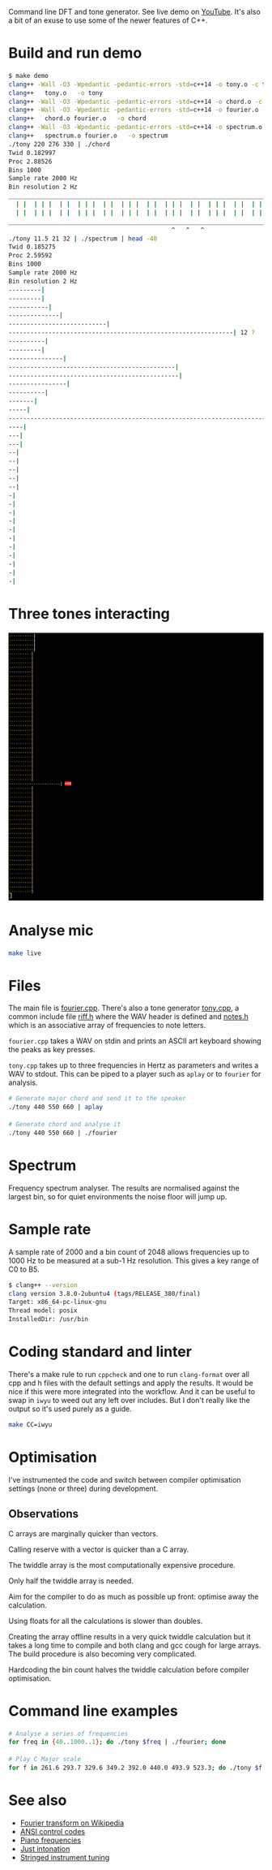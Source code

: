 Command line DFT and tone generator. See live demo on
[YouTube](https://www.youtube.com/watch?v=hwsOKpBg6zo). It's also a bit of an
exuse to use some of the newer features of C++.

# Build and run demo
```bash
$ make demo
clang++ -Wall -O3 -Wpedantic -pedantic-errors -std=c++14 -o tony.o -c tony.cpp
clang++   tony.o   -o tony
clang++ -Wall -O3 -Wpedantic -pedantic-errors -std=c++14 -o chord.o -c chord.cpp
clang++ -Wall -O3 -Wpedantic -pedantic-errors -std=c++14 -o fourier.o -c fourier.cpp
clang++   chord.o fourier.o   -o chord
clang++ -Wall -O3 -Wpedantic -pedantic-errors -std=c++14 -o spectrum.o -c spectrum.cpp
clang++   spectrum.o fourier.o   -o spectrum
./tony 220 276 330 | ./chord
Twid 0.182997
Proc 2.88526
Bins 1000
Sample rate 2000 Hz
Bin resolution 2 Hz
__________________________________________________________________________
  | |  | | |  | |  | | |  | |  | | |  | |  | | |  | |  | | |  | |  | | |  
  | |  | | |  | |  | | |  | |  | | |  | |  | | |  | |  | | |  | |  | | |  
__________________________________________________________________________
                                             ^   ^   ^                    
./tony 11.5 21 32 | ./spectrum | head -40
Twid 0.185275
Proc 2.59592
Bins 1000
Sample rate 2000 Hz
Bin resolution 2 Hz
---------| 
---------| 
-----------| 
--------------| 
---------------------------| 
--------------------------------------------------------------| 12 ?
----------| 
---------| 
---------------| 
----------------------------------------------| 
-----------------------------------------------| 
----------------| 
----------| 
-------| 
-----| 
---------------------------------------------------------------------------| 32 B0
----| 
---| 
---| 
--| 
--| 
--| 
--| 
--| 
-| 
-| 
-| 
-| 
-| 
-| 
-| 
-| 
-| 
-| 
-| 

```

# Three tones interacting
![](gif/fourier.gif)

# Analyse mic
```bash
make live
```
# Files
The main file is [fourier.cpp](fourier.cpp). There's also a tone generator
[tony.cpp](tony.cpp), a common include file [riff.h](riff.h) where the
WAV header is defined and [notes.h](notes.h) which is an associative array of
frequencies to note letters.

```fourier.cpp``` takes a WAV on stdin and prints an ASCII art keyboard showing
the peaks as key presses.

```tony.cpp``` takes up to three frequencies in Hertz as parameters and
writes a WAV to stdout. This can be piped to a player such as ```aplay``` or to
```fourier``` for analysis.

```bash
# Generate major chord and send it to the speaker
./tony 440 550 660 | aplay

# Generate chord and analyse it
./tony 440 550 660 | ./fourier
```

# Spectrum
Frequency spectrum analyser. The results are normalised against the largest
bin, so for quiet environments the noise floor will jump up.


# Sample rate
A sample rate of 2000 and a bin count of 2048 allows frequencies up to 1000 Hz
to be measured at a sub-1 Hz resolution. This gives a key range of C0 to B5.

```bash
$ clang++ --version
clang version 3.8.0-2ubuntu4 (tags/RELEASE_380/final)
Target: x86_64-pc-linux-gnu
Thread model: posix
InstalledDir: /usr/bin
```

# Coding standard and linter
There's a make rule to run ```cppcheck``` and one to run ```clang-format```
over all cpp and h files with the default settings and apply the results. It
would be nice if this were more integrated into the workflow. And it can be
useful to swap in ```iwyu``` to weed out any left over includes. But I don't
really like the output so it's used purely as a guide.
```bash
make CC=iwyu
```

# Optimisation
I've instrumented the code and switch between compiler optimisation settings
(none or three) during development.

## Observations
C arrays are marginally quicker than vectors.

Calling reserve with a vector is quicker than a C array.

The twiddle array is the most computationally expensive procedure.

Only half the twiddle array is needed.

Aim for the compiler to do as much as possible up front: optimise away the
calculation.

Using floats for all the calculations is slower than doubles.

Creating the array offline results in a very quick twiddle calculation but it
takes a long time to compile and both clang and gcc cough for large arrays. The
build procedure is also becoming very complicated.

Hardcoding the bin count halves the twiddle calculation before compiler
optimisation.

# Command line examples
```bash
# Analyse a series of frequencies
for freq in {40..1000..1}; do ./tony $freq | ./fourier; done

# Play C Major scale
for f in 261.6 293.7 329.6 349.2 392.0 440.0 493.9 523.3; do ./tony $f | aplay -q; done
```

# See also
* [Fourier transform on Wikipedia](https://en.wikipedia.org/wiki/Fourier_transform#Example)
* [ANSI control codes](http://misc.flogisoft.com/bash/tip_colors_and_formatting)
* [Piano frequencies](https://en.wikipedia.org/wiki/Piano_key_frequencies)
* [Just intonation](https://en.wikipedia.org/wiki/Just_intonation)
* [Stringed instrument tuning](https://en.wikipedia.org/wiki/Stringed_instrument_tunings)
